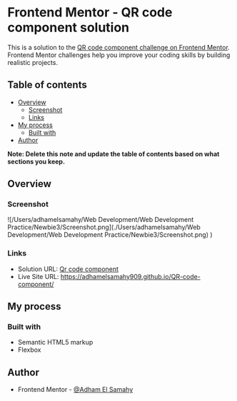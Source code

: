 # Frontend Mentor - QR code component solution

This is a solution to the [QR code component challenge on Frontend Mentor](https://www.frontendmentor.io/challenges/qr-code-component-iux_sIO_H). Frontend Mentor challenges help you improve your coding skills by building realistic projects. 

## Table of contents

- [Overview](#overview)
  - [Screenshot](#screenshot)
  - [Links](#links)
- [My process](#my-process)
  - [Built with](#built-with)
- [Author](#author)

**Note: Delete this note and update the table of contents based on what sections you keep.**

## Overview

### Screenshot

![/Users/adhamelsamahy/Web Development/Web Development Practice/Newbie3/Screenshot.png](./Users/adhamelsamahy/Web Development/Web Development Practice/Newbie3/Screenshot.png)
)

### Links

- Solution URL: [Qr code component](https://github.com/AdhamElSamahy909/QR-code-component.git)
- Live Site URL: https://adhamelsamahy909.github.io/QR-code-component/

## My process

### Built with

- Semantic HTML5 markup
- Flexbox

## Author
- Frontend Mentor - [@Adham El Samahy](https://www.frontendmentor.io/profile/AdhamElSamahy909)

